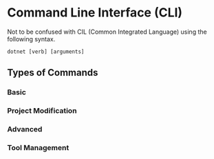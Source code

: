 # Command Line Interface (CLI)

Not to be confused with CIL (Common Integrated Language) using the following syntax.

```dotnet [verb] [arguments]```

## Types of Commands

### Basic

### Project Modification

### Advanced

### Tool Management
